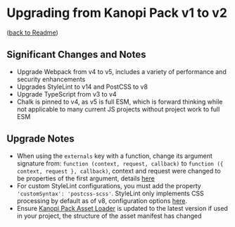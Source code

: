 # Upgrading from Kanopi Pack v1 to v2

([back to Readme](../Readme.md))

## Significant Changes and Notes

- Upgrade Webpack from v4 to v5, includes a variety of performance and security enhancements
- Upgrades StyleLint to v14 and PostCSS to v8
- Upgrade TypeScript from v3 to v4
- Chalk is pinned to v4, as v5 is full ESM, which is forward thinking while not applicable to many current JS projects without project work to full ESM

## Upgrade Notes

- When using the `externals` key with a function, change its argument signature from: `function (context, request, callback)` to `function ({ context, request }, callback)`, context and request were changed to be properties of the first argument, details [here](./configuration.md#section-externals)
- For custom StyleLint configurations, you must add the property `'customSyntax': 'postcss-scss'`. StyleLint only implements CSS processing by default as of v8, configuration options [here](./configuration.md#section-styles).
- Ensure [Kanopi Pack Asset Loader](https://github.com/kanopi/kanopi-pack-asset-loader) is updated to the latest version if used in your project, the structure of the asset manifest has changed
